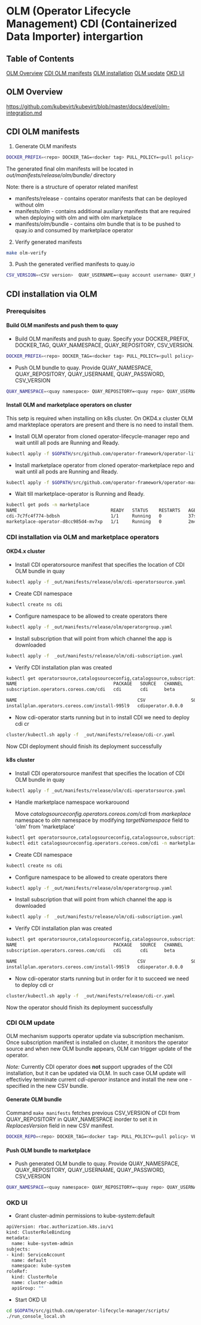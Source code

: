 # OLM (Operator Lifecycle Management) CDI (Containerized Data Importer) intergartion

## Table of Contents 
[OLM Overview](#overview)
[CDI OLM manifests](#manifests)
[OLM installation](#installation)
[OLM update](#update)
[OKD UI](#okdui)

<a name="overview"></a>
## OLM Overview
https://github.com/kubevirt/kubevirt/blob/master/docs/devel/olm-integration.md


<a name="manifests"></a>
## CDI OLM manifests 
1. Generate OLM manifests
```bash
DOCKER_PREFIX=<repo> DOCKER_TAG=<docker tag> PULL_POLICY=<pull policy> VERBOSITY=<verbosity> CSV_VERSION=<CSV version> QUAY_NAMESPACE=<namespace> QUAY_REPOSITORY=<application name> make manifests
```
The generated final olm manifests will be located in _out/manifests/release/olm/bundle/_ directory

Note: there is a structure of operator related manifest
- manifests/release - contains operator manifests that can be deployed without olm 
- manifests/olm - contains additional auxilary manifests that are required when deploying with olm and with olm marketplace
- manifests/olm/bundle - contains olm bundle  that is to be pushed to quay.io and consumed by marketplace operator
2. Verify generated manifests 
```bash
make olm-verify
```
3. Push the generated verified manifests to quay.io  
```bash
CSV_VERSION=<CSV version>  QUAY_USERNAME=<quay account username> QUAY_PASSWORD=<quay account password> QUAY_NAMESPACE=<namespace> QUAY_REPOSITORY=<application name> make olm-push
```
<a name="installation"></a>
## CDI installation via OLM
### Prerequisites
#### Build OLM manifests and push them to quay
- Build OLM manifests and push to quay. Specify your DOCKER_PREFIX, DOCKER_TAG, QUAY_NAMESPACE, QUAY_REPOSITORY, CSV_VERSION.
```bash
DOCKER_PREFIX=<repo> DOCKER_TAG=<docker tag> PULL_POLICY=<pull policy> VERBOSITY=<verbosity> CSV_VERSION=<CSV version> QUAY_NAMESPACE=<namespace> QUAY_REPOSITORY=<application name> make manifests
```
- Push OLM bundle to quay. Provide  QUAY_NAMESPACE, QUAY_REPOSITORY, QUAY_USERNAME, QUAY_PASSWORD, CSV_VERSION 
```bash
QUAY_NAMESPACE=<quay namespace> QUAY_REPOSITORY=<quay repo> QUAY_USERNAME=<quay username> QUAY_PASSWORD=<quay password> CSV_VERSION=<csv version > make olm-push
```
#### Install OLM and marketplace operators on cluster
This setp is required when installing on k8s cluster. On OKD4.x cluster OLM amd markteplace operators are present and there is no need to install them.
- Install OLM operator from cloned operator-lifecycle-manager repo and wait untill all pods are Running and Ready. 

```bash
kubectl apply -f $GOPATH/src/github.com/operator-framework/operator-lifecycle-manager/deploy/upstream/quickstart/olm.yaml
```
- Install marketplace operator from cloned operator-marketplace repo and wait until all pods are Running and Ready.
```bash
kubectl apply -f $GOPATH/src/github.com/operator-framework/operator-marketplace/deploy/upstream/ --validate=false
```
- Wait till marketplace-operator is Running and Ready.
```bash
kubectl get pods -n marketplace 
NAME                                   READY   STATUS    RESTARTS   AGE
cdi-7c7fc4f774-bdbsh                   1/1     Running   0          37s
marketplace-operator-d8cc985d4-mv7xp   1/1     Running   0          2m40s

```
### CDI installation via OLM and marketplace operators 
#### OKD4.x cluster
- Install CDI operatorsource manifest that specifies the location of CDI OLM bundle in quay
```bash
kubectl apply -f _out/manifests/release/olm/cdi-operatorsource.yaml
```
- Create CDI namespace
```bash
kubectl create ns cdi 
```
- Configure namespace to be allowed to create operators there
```bash
kubectl apply -f _out/manifests/release/olm/operatorgroup.yaml
```
- Install subscription that will point from which channel the app is downloaded
```bash
kubectl apply -f  _out/manifests/release/olm/cdi-subscription.yaml
```
- Verify CDI installation plan was created
```bash
kubectl get operatorsource,catalogsourceconfig,catalogsource,subscription,installplan -n cdi
NAME                                    PACKAGE   SOURCE   CHANNEL
subscription.operators.coreos.com/cdi   cdi       cdi      beta

NAME                                             CSV                 SOURCE   APPROVAL    APPROVED
installplan.operators.coreos.com/install-995l9   cdioperator.0.0.0            Automatic   true

```
- Now cdi-operator starts running but in to install CDI we need to deploy cdi cr
```bash
cluster/kubectl.sh apply -f  _out/manifests/release/cdi-cr.yaml
```
Now CDI deployment should finish its deployment successfully

#### k8s cluster
- Install CDI operatorsource manifest that specifies the location of CDI OLM bundle in quay
```bash
kubectl apply -f _out/manifests/release/olm/cdi-operatorsource.yaml
```
- Handle marketplace namespace workarouond

  Move _catalogsourceconfig.operators.coreos.com/cdi_ from _markeplace_ namespace to _olm_ namespace by modifying *targetNamespace* field to 'olm' from 'marketplace'
```bash
kubectl get operatorsource,catalogsourceconfig,catalogsource,subscription,installplan --all-namespaces
kubectl edit catalogsourceconfig.operators.coreos.com/cdi -n marketplace
```
- Create CDI namespace
```bash
kubectl create ns cdi 
```
- Configure namespace to be allowed to create operators there
```bash
kubectl apply -f _out/manifests/release/olm/operatorgroup.yaml
```
- Install subscription that will point from which channel the app is downloaded
```bash
kubectl apply -f  _out/manifests/release/olm/cdi-subscription.yaml
```
- Verify CDI installation plan was created
```bash
kubectl get operatorsource,catalogsourceconfig,catalogsource,subscription,installplan -n cdi
NAME                                    PACKAGE   SOURCE   CHANNEL
subscription.operators.coreos.com/cdi   cdi       cdi      beta

NAME                                             CSV                 SOURCE   APPROVAL    APPROVED
installplan.operators.coreos.com/install-995l9   cdioperator.0.0.0            Automatic   true

```
- Now cdi-operator starts running but in order for it to succeed we need to deploy cdi cr
```bash
cluster/kubectl.sh apply -f  _out/manifests/release/cdi-cr.yaml
```
Now the operator should finish its deployment successfully

<a name="update"></a>
### CDI OLM update
OLM mechanism supports operator update via subscription mechanism. Once subscription manifest is installed on cluster, it monitors the operator source and when new OLM bundle appears, OLM can trigger update of the operator.

*Note:* Currently CDI operator does **not** support upgrades of the CDI installation, but it can be updated via OLM. In such case OLM update will effectivley terminate current _cdi-operaor_ instance and install the new one - specified in the new CSV bundle.

#### Generate OLM bundle 
Command ```make manifests``` fetches previous CSV_VERSION of CDI from  QUAY_REPOSITORY in QUAY_NAMESPACE  inorder to set it in *ReplacesVersion* field in new CSV manifest.
```bash
DOCKER_REPO=<repo> DOCKER_TAG=<docker tag> PULL_POLICY=<pull policy> VERBOSITY=<verbosity> CSV_VERSION=<CSV version> QUAY_NAMESPACE=<namespace> QUAY_REPOSITORY=<application name> make manifests
```
#### Push OLM bundle to marketplace
- Push generated OLM bundle to quay. Provide  QUAY_NAMESPACE, QUAY_REPOSITORY, QUAY_USERNAME, QUAY_PASSWORD, CSV_VERSION 
```bash
QUAY_NAMESPACE=<quay namespace> QUAY_REPOSITORY=<quay repo> QUAY_USERNAME=<quay username> QUAY_PASSWORD=<quay password> CSV_VERSION=<csv version > make olm-push
```
<a name="okdui"></a>
### OKD UI
- Grant cluster-admin permissions to kube-system:default
```bash
apiVersion: rbac.authorization.k8s.io/v1
kind: ClusterRoleBinding
metadata:
  name: kube-system-admin
subjects:
- kind: ServiceAccount
  name: default
  namespace: kube-system
roleRef:
  kind: ClusterRole
  name: cluster-admin
  apiGroup: ""
```

- Start OKD UI   
```bash
cd $GOPATH/src/github.com/operator-lifecycle-manager/scripts/
./run_console_local.sh
```





